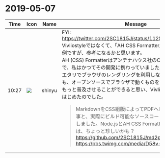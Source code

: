 # 2019-05-07

|Time|Icon|Name|Message|
|---|---|---|---|
|10:27|![](https://avatars.slack-edge.com/2018-04-27/354445776386_e258f5ed5ba887b08668_72.jpg)|shinyu|FYI: <https://twitter.com/2SC1815J/status/1125688113903222784><br>Vivliostyleではなくて、「AH CSS Formatter」によるCSS組版の事例ですが、参考になるかと思います。<br>AH (CSS) Formatterはアンテナハウス社のCSS組版ソフトウェアで、私はかつてその開発に携わっていました。しかし、プロプライエタリでブラウザのレンダリングを利用しない独自エンジンよりも、オープンソースでブラウザで動くものを作った方がCSS組版をもっと普及させることができると思い、Vivliostyleプロジェクトをはじめたのでした。<br><blockquote>MarkdownをCSS組版によってPDFへビルドする事例紹介記事と、実際にビルド可能なソースコード一式をGitHubで公開しました。Node.jsとAH CSS Formatterという組み合わせは、ちょっと珍しいかも？<br><https://github.com/2SC1815J/md2pdf> <https://pbs.twimg.com/media/D58v-A2V4AEKezf.png></blockquote>|
